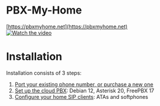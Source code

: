# PBX-My-Home
[https://pbxmyhome.net](https://pbxmyhome.net)  
[![Watch the video](https://pbxmyhome.net/wp-content/uploads/2024/02/pbxmyhome.png)](https://pbxmyhome.net/wp-content/uploads/2024/02/pbxnew.mp4)

# Installation
Installation consists of 3 steps:
1. [Port your existing phone number, or purchase a new one](VoIP.md)
2. [Set up the cloud PBX](PBX.md): Debian 12, Asterisk 20, FreePBX 17
4. [Configure your home SIP clients](Clients.md): ATAs and softphones
